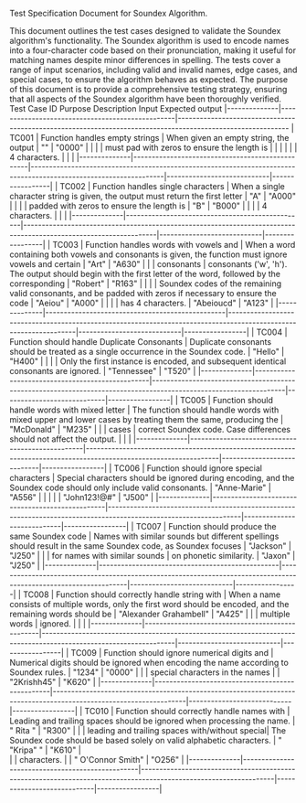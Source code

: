 Test Specification Document for Soundex Algorithm.

This document outlines the test cases designed to validate the Soundex algorithm's functionality. The Soundex algorithm is used to encode names into a four-character code based on their pronunciation, making it useful for matching names despite minor differences in spelling. The tests cover a range of input scenarios, including valid and invalid names, edge cases, and special cases, to ensure the algorithm behaves as expected. The purpose of this document is to provide a comprehensive testing strategy, ensuring that all aspects of the Soundex algorithm have been thoroughly verified.																	                                   													                                                                 
 Test Case ID   Purpose                                           Description                                 Input                        Expected output 
|--------------|-------------------------------------------------|------------------------------------------------------------------------------------------------------------
| TC001        | Function handles empty strings                  | When given an empty string, the output                                                                           | ""                         | "0000"          |
|              |                                                 | must pad with zeros to ensure the length is                                                                      |                            |                 |
|              |                                                 | 4 characters.                                                                                                    |                            |                 |
|--------------|-------------------------------------------------|------------------------------------------------------------------------------------------------------------------|----------------------------|-----------------|
| TC002        | Function handles single characters              | When a single character string is given, the output must return the first letter                                 | "A"                        | "A000"          |
|              |                                                 | padded with zeros to ensure the length is                                                                        | "B"                        | "B000"          |
|              |                                                 | 4 characters.                                                                                                    |                            |                 |
|--------------|-------------------------------------------------|------------------------------------------------------------------------------------------------------------------|----------------------------|-----------------|
| TC003        | Function handles words with vowels and          | When a word containing both vowels and consonants is given, the function must ignore vowels and certain          | "Art"                      | "A630"          |
|              | consonants                                      | consonants ('w', 'h'). The output should begin with the first letter of the word, followed by the corresponding  | "Robert"                   | "R163"          |
|              |                                                 | Soundex codes of the remaining valid consonants, and be padded with zeros if necessary to ensure the code        | "Aeiou"                    | "A000"          |
|              |                                                 | has 4 characters.                                                                                                | "Abeioucd"                 | "A123"          |
|--------------|-------------------------------------------------|------------------------------------------------------------------------------------------------------------------|----------------------------|-----------------|
| TC004        | Function should handle Duplicate Consonants     | Duplicate consonants should be treated as a single occurrence in the Soundex code.								| "Hello"                    | "H400"          |
|              |                                                 | Only the first instance is encoded, and subsequent identical consonants are ignored.                             | "Tennessee"                | "T520"          |
|--------------|-------------------------------------------------|------------------------------------------------------------------------------------------------------------------|----------------------------|-----------------|
| TC005        | Function should handle words with mixed letter  | The function should handle words with mixed upper and lower cases by treating them the same, producing the       | "McDonald"                 | "M235"          |
|		       | cases   										 | correct Soundex code. Case differences should not affect the output.                                             |                            |                 |
|--------------|-------------------------------------------------|------------------------------------------------------------------------------------------------------------------|----------------------------|-----------------|
| TC006        | Function should ignore special characters       | Special characters should be ignored during encoding, and the Soundex code should only include valid consonants. | "Anne-Marie"               | "A556"          |
|              |                                                 |                                                                                                                  | "John123!@#"               | "J500"          |
|--------------|-------------------------------------------------|------------------------------------------------------------------------------------------------------------------|----------------------------|-----------------|
| TC007        | Function should produce the same Soundex code   | Names with similar sounds but different spellings should result in the same Soundex code, as Soundex focuses     | "Jackson"                  | "J250"          |
|              | for names with similar sounds                   | on phonetic similarity.                                                                                          | "Jaxon"                    | "J250"          |
|--------------|-------------------------------------------------|------------------------------------------------------------------------------------------------------------------|----------------------------|-----------------|
| TC008        | Function should correctly handle string with    | When a name consists of multiple words, only the first word should be encoded, and the remaining words should be | "Alexander Grahambell"     | "A425"          |
|              | multiple words                                  | ignored.                                                                                                         |                            |  			   |
|--------------|-------------------------------------------------|------------------------------------------------------------------------------------------------------------------|----------------------------|-----------------|
| TC009        | Function should ignore numerical digits and     | Numerical digits should be ignored when encoding the name according to Soundex rules.                            | "1234"                     | "0000"          |
|              | special characters in the names                 |                                                                                                                  | "2Krishh45"                | "K620"          |
|--------------|-------------------------------------------------|------------------------------------------------------------------------------------------------------------------|----------------------------|-----------------|
| TC010        | Function should correctly handle names with     | Leading and trailing spaces should be ignored when processing the name.                                          | "  Rita  "                 | "R300"          |
|              | leading and trailing spaces with/without special| The Soundex code should be based solely on valid alphabetic characters.                                          | "   "Kripa"   "            | "K610"          |                                                                                                                
|              | characters.                                     |                                                                                                                  | "     O'Connor Smith"      | "O256"          |
|--------------|-------------------------------------------------|------------------------------------------------------------------------------------------------------------------|----------------------------|-----------------|


